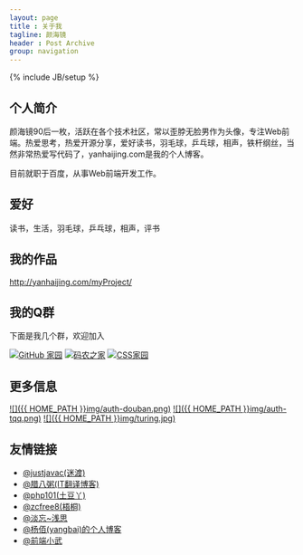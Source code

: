 ```yaml
---
layout: page
title : 关于我
tagline: 颜海镜
header : Post Archive
group: navigation
---
```

{% include JB/setup %}

## 个人简介
颜海镜90后一枚，活跃在各个技术社区，常以歪脖无脸男作为头像，专注Web前端。热爱思考，热爱开源分享，爱好读书，羽毛球，乒乓球，相声，铁杆纲丝，当然非常热爱写代码了，yanhaijing.com是我的个人博客。

目前就职于百度，从事Web前端开发工作。

## 爱好 ##

读书，生活，羽毛球，乒乓球，相声，评书

## 我的作品 ##

<a target="_blank" href="http://yanhaijing.com/myProject/" title="我的作品">http://yanhaijing.com/myProject/</a>

## 我的Q群 ##
下面是我几个群，欢迎加入

<a target="_blank" href="http://url.cn/OZZ7bw"><img border="0" src="http://pub.idqqimg.com/wpa/images/group.png" alt="GitHub 家园" title="GitHub 家园"></a>
<a target="_blank" href="http://url.cn/RyKWB0"><img border="0" src="http://pub.idqqimg.com/wpa/images/group.png" alt="码农之家" title="码农之家"></a>
<a target="_blank" href="http://url.cn/OXkoEC"><img border="0" src="http://pub.idqqimg.com/wpa/images/group.png" alt="CSS家园" title="CSS家园"></a>

## 更多信息 ##

[![]({{ HOME_PATH }}img/auth-douban.png)](http://www.douban.com/people/yanhaijing/ "我在豆瓣")
[![]({{ HOME_PATH }}img/auth-tqq.png)](http://t.qq.com/web_javascript "我在腾讯微博")
[![]({{ HOME_PATH }}img/turing.jpg)](http://www.ituring.com.cn/users/121364 "我在图灵")

## 友情链接 ##
- [@justjavac(迷渡)](http://justjavac.com/)
- [@腊八粥(IT翻译博客)](http://www.labazhou.net/)
- [@php101(土豆丫)](http://www.php101.cn/)
- [@zcfree8(梧桐)](http://zcfree8.github.io/)
- [@淡忘~浅思](http://www.ido321.com/)
- [@杨佰(yangbai)的个人博客](http://www.yangbai.me/)
- [@前端小武](http://www.xuexb.com/)

